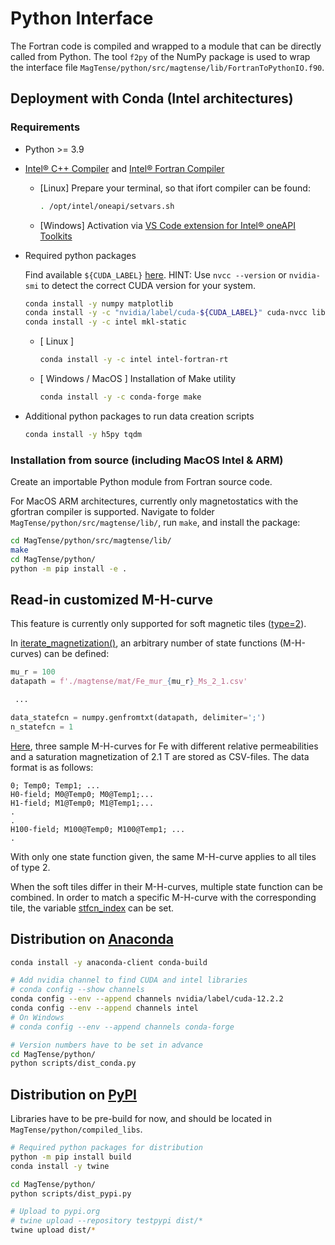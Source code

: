 # Python Interface

The Fortran code is compiled and wrapped to a module that can be directly called from Python.
The tool `f2py` of the NumPy package is used to wrap the interface file `MagTense/python/src/magtense/lib/FortranToPythonIO.f90`.

## Deployment with Conda (Intel architectures)

### Requirements

- Python >= 3.9

- [Intel® C++ Compiler](https://www.intel.com/content/www/us/en/developer/articles/tool/oneapi-standalone-components.html#inpage-nav-6-undefined) and [Intel® Fortran Compiler](https://www.intel.com/content/www/us/en/developer/articles/tool/oneapi-standalone-components.html#fortran)

  - [Linux] Prepare your terminal, so that ifort compiler can be found:

    ```bash
    . /opt/intel/oneapi/setvars.sh
    ```

  - [Windows] Activation via [VS Code extension for Intel® oneAPI Toolkits](https://github.com/intel/vscode-oneapi-environment-configurator)

- Required python packages

  Find available `${CUDA_LABEL}` [here](https://anaconda.org/nvidia/cuda).
  HINT: Use `nvcc --version` or `nvidia-smi` to detect the correct CUDA version for your system.

  ```bash
  conda install -y numpy matplotlib
  conda install -y -c "nvidia/label/cuda-${CUDA_LABEL}" cuda-nvcc libcusparse-dev libcublas-dev cuda-cudart-dev libnvjitlink-dev
  conda install -y -c intel mkl-static
  ```

  - [ Linux ]

    ```bash
    conda install -y -c intel intel-fortran-rt
    ```

  - [ Windows / MacOS ] Installation of Make utility

    ```bash
    conda install -y -c conda-forge make
    ```

- Additional python packages to run data creation scripts

    ```bash
    conda install -y h5py tqdm
    ```

### Installation from source (including MacOS Intel & ARM)

Create an importable Python module from Fortran source code.

For MacOS ARM architectures, currently only magnetostatics with the gfortran compiler is supported.
Navigate to folder `MagTense/python/src/magtense/lib/`, run `make`, and install the package:

```bash
cd MagTense/python/src/magtense/lib/
make
cd MagTense/python/
python -m pip install -e .
```

## Read-in customized M-H-curve

This feature is currently only supported for soft magnetic tiles ([type=2](magtense/magtense.py#L49)).

In  [iterate_magnetization()](magtense/magtense.py#L611), an arbitrary number of state functions (M-H-curves) can be defined:

```python
mu_r = 100
datapath = f'./magtense/mat/Fe_mur_{mu_r}_Ms_2_1.csv'

 ...

data_statefcn = numpy.genfromtxt(datapath, delimiter=';')
n_statefcn = 1
```

[Here](magtense/mat), three sample M-H-curves for Fe with different relative permeabilities and a saturation magnetization of 2.1 T are stored as CSV-files. The data format is as follows:

```csv
0; Temp0; Temp1; ...
H0-field; M0@Temp0; M0@Temp1;...
H1-field; M1@Temp0; M1@Temp1;...
.
.
H100-field; M100@Temp0; M100@Temp1; ...
.
```

With only one state function given, the same M-H-curve applies to all tiles of type 2.

When the soft tiles differ in their M-H-curves, multiple state function can be combined. In order to match a specific M-H-curve with the corresponding tile, the variable [stfcn_index](magtense/magtense.py#L54) can be set.

## Distribution on [Anaconda](https://anaconda.org/cmt-dtu-energy/magtense)

```bash
conda install -y anaconda-client conda-build

# Add nvidia channel to find CUDA and intel libraries
# conda config --show channels
conda config --env --append channels nvidia/label/cuda-12.2.2
conda config --env --append channels intel
# On Windows
# conda config --env --append channels conda-forge

# Version numbers have to be set in advance
cd MagTense/python/
python scripts/dist_conda.py
```

## Distribution on [PyPI](https://pypi.org/project/magtense/)

Libraries have to be pre-build for now, and should be located in `MagTense/python/compiled_libs`.

```bash
# Required python packages for distribution
python -m pip install build
conda install -y twine

cd MagTense/python/
python scripts/dist_pypi.py

# Upload to pypi.org
# twine upload --repository testpypi dist/*
twine upload dist/*
```
